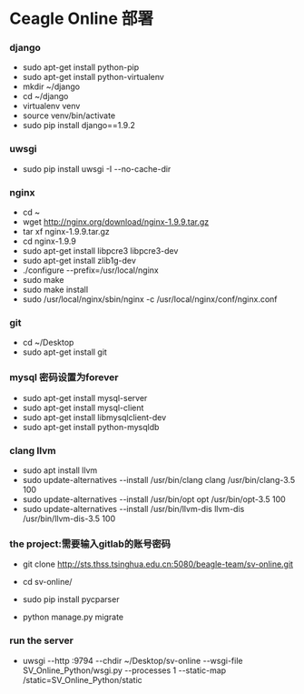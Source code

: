 # Ceagle Online 部署
### django
* sudo apt-get install python-pip
* sudo apt-get install python-virtualenv
* mkdir ~/django
* cd ~/django
* virtualenv venv
* source venv/bin/activate
* sudo pip install django==1.9.2

### uwsgi
* sudo pip install uwsgi -I --no-cache-dir

### nginx
* cd ~
* wget http://nginx.org/download/nginx-1.9.9.tar.gz
* tar xf nginx-1.9.9.tar.gz
* cd nginx-1.9.9
* sudo apt-get install libpcre3 libpcre3-dev
* sudo apt-get install zlib1g-dev
* ./configure --prefix=/usr/local/nginx
* sudo make
* sudo make install
* sudo /usr/local/nginx/sbin/nginx -c /usr/local/nginx/conf/nginx.conf

### git
* cd ~/Desktop
* sudo apt-get install git

### mysql 密码设置为forever
* sudo apt-get install mysql-server
* sudo apt-get install mysql-client
* sudo apt-get install libmysqlclient-dev
* sudo apt-get install python-mysqldb

### clang llvm
* sudo apt install llvm
* sudo update-alternatives --install /usr/bin/clang clang /usr/bin/clang-3.5 100
* sudo update-alternatives --install /usr/bin/opt opt /usr/bin/opt-3.5 100
* sudo update-alternatives --install /usr/bin/llvm-dis llvm-dis /usr/bin/llvm-dis-3.5 100

### the project:需要输入gitlab的账号密码
* git clone http://sts.thss.tsinghua.edu.cn:5080/beagle-team/sv-online.git

* cd sv-online/
* sudo pip install pycparser
* python manage.py migrate

### run the server
* uwsgi --http :9794 --chdir ~/Desktop/sv-online --wsgi-file SV_Online_Python/wsgi.py --processes 1 --static-map /static=SV_Online_Python/static

